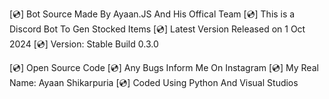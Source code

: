 [💿] Bot Source Made By Ayaan.JS And His Offical Team
[💿] This is a Discord Bot To Gen Stocked Items
[💿] Latest Version Released on 1 Oct 2024
[💿] Version: Stable Build 0.3.0 

[💿] Open Source Code 
[💿] Any Bugs Inform Me On Instagram
[💿] My Real Name: Ayaan Shikarpuria
[💿] Coded Using Python And Visual Studios
